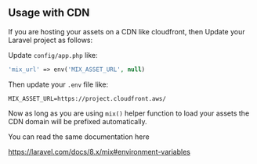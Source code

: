 ## Usage with CDN

If you are hosting your assets on a CDN like cloudfront, then
Update your Laravel project as follows:

Update `config/app.php` like:

```php
'mix_url' => env('MIX_ASSET_URL', null)
```

Then update your `.env` file like:

```dotenv
MIX_ASSET_URL=https://project.cloudfront.aws/
```

Now as long as you are using `mix()` helper function to load your assets the CDN domain will be prefixed automatically.

You can read the same documentation here

https://laravel.com/docs/8.x/mix#environment-variables
